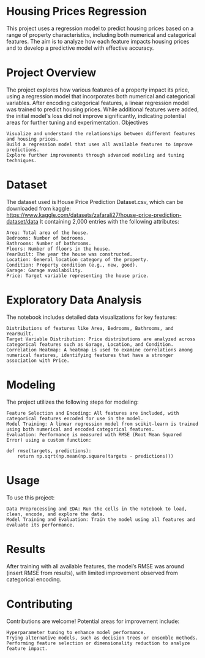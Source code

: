 # Housing Prices Regression

This project uses a regression model to predict housing prices based on a range of property characteristics, including both numerical and categorical features. The aim is to analyze how each feature impacts housing prices and to develop a predictive model with effective accuracy.

# Project Overview

The project explores how various features of a property impact its price, using a regression model that incorporates both numerical and categorical variables. After encoding categorical features, a linear regression model was trained to predict housing prices. While additional features were added, the initial model's loss did not improve significantly, indicating potential areas for further tuning and experimentation.
Objectives

    Visualize and understand the relationships between different features and housing prices.
    Build a regression model that uses all available features to improve predictions.
    Explore further improvements through advanced modeling and tuning techniques.

# Dataset

The dataset used is House Price Prediction Dataset.csv, which can be downloaded from kaggle: https://www.kaggle.com/datasets/zafarali27/house-price-prediction-dataset/data
It containing 2,000 entries with the following attributes:

    Area: Total area of the house.
    Bedrooms: Number of bedrooms.
    Bathrooms: Number of bathrooms.
    Floors: Number of floors in the house.
    YearBuilt: The year the house was constructed.
    Location: General location category of the property.
    Condition: Property condition (e.g., new, good).
    Garage: Garage availability.
    Price: Target variable representing the house price.

# Exploratory Data Analysis

The notebook includes detailed data visualizations for key features:

    Distributions of features like Area, Bedrooms, Bathrooms, and YearBuilt.
    Target Variable Distribution: Price distributions are analyzed across categorical features such as Garage, Location, and Condition.
    Correlation Heatmap: A heatmap is used to examine correlations among numerical features, identifying features that have a stronger association with Price.

# Modeling

The project utilizes the following steps for modeling:

    Feature Selection and Encoding: All features are included, with categorical features encoded for use in the model.
    Model Training: A linear regression model from scikit-learn is trained using both numerical and encoded categorical features.
    Evaluation: Performance is measured with RMSE (Root Mean Squared Error) using a custom function:
```
def rmse(targets, predictions):
    return np.sqrt(np.mean(np.square(targets - predictions)))
```
# Usage

To use this project:

    Data Preprocessing and EDA: Run the cells in the notebook to load, clean, encode, and explore the data.
    Model Training and Evaluation: Train the model using all features and evaluate its performance.

# Results

After training with all available features, the model’s RMSE was around (insert RMSE from results), with limited improvement observed from categorical encoding.

# Contributing

Contributions are welcome! Potential areas for improvement include:

    Hyperparameter tuning to enhance model performance.
    Trying alternative models, such as decision trees or ensemble methods.
    Performing feature selection or dimensionality reduction to analyze feature impact.
    
